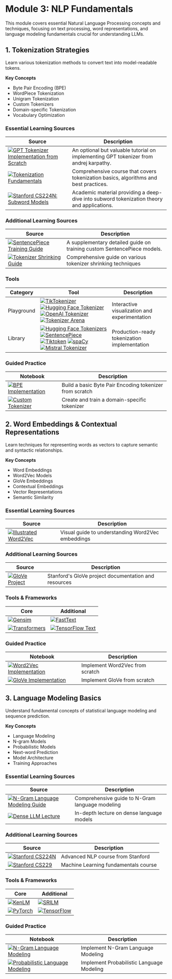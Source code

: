 # Module 3: NLP Fundamentals

This module covers essential Natural Language Processing concepts and techniques, focusing on text processing, word representations, and language modeling fundamentals crucial for understanding LLMs.

## 1. Tokenization Strategies

Learn various tokenization methods to convert text into model-readable tokens.

**Key Concepts**
- Byte Pair Encoding (BPE)
- WordPiece Tokenization
- Unigram Tokenization
- Custom Tokenizers
- Domain-specific Tokenization
- Vocabulary Optimization

### Essential Learning Sources

| Source | Description |
|--------|-------------|
| [![GPT Tokenizer Implementation from Scratch](https://badgen.net/badge/Video/GPT-2%20Implementation%20from%20Scratch/red)](https://www.youtube.com/watch?v=kCc8FmEb1nY) | An optional but valuable tutorial on implementing GPT tokenizer from andrej karpathy. |
| [![Tokenization Fundamentals](https://badgen.net/badge/Course/Tokenization%20Fundamentals/orange)](https://huggingface.co/learn/nlp-course/chapter2/4) |Comprehensive course that covers tokenization basics, algorithms and best practices. |
| [![Stanford CS224N: Subword Models](https://badgen.net/badge/Course/Stanford%20CS224N%20Subword%20Models/orange)](https://web.stanford.edu/class/cs224n/readings/cs224n-2019-notes05-LM_RNN.pdf) | Academic material providing a deep-dive into subword tokenization theory and applications. |

### Additional Learning Sources

| Source | Description |
|--------|-------------|
| [![SentencePiece Training Guide](https://badgen.net/badge/Docs/SentencePiece%20Training%20Guide/green)](https://github.com/google/sentencepiece#train-sentencepiece-model) | A supplementary detailed guide on training custom SentencePiece models. |
| [![Tokenizer Shrinking Guide](https://badgen.net/badge/Guide/Tokenizer%20Shrinking%20Techniques/blue)](https://github.com/stas00/ml-engineering/blob/master/transformers/make-tiny-models.md) | Comprehensive guide on various tokenizer shrinking techniques |



### Tools

| Category | Tool | Description |
|----------|------|-------------|
| Playground | [![TikTokenizer](https://badgen.net/badge/Playground/TikTokenizer/blue)](https://tiktokenizer.vercel.app/) [![Hugging Face Tokenizer](https://badgen.net/badge/Playground/HF%20Tokenizer/blue)](https://huggingface.co/spaces/Xenova/the-tokenizer-playground) [![OpenAI Tokenizer](https://badgen.net/badge/Playground/OpenAI%20Tokenizer/blue)](https://platform.openai.com/tokenizer) [![Tokenizer Arena](https://badgen.net/badge/Playground/Tokenizer%20Arena/blue)](https://huggingface.co/spaces/Cognitive-Lab/Tokenizer_Arena) | Interactive visualization and experimentation |
| Library | [![Hugging Face Tokenizers](https://badgen.net/badge/Library/HF%20Tokenizers/green)](https://github.com/huggingface/tokenizers) [![SentencePiece](https://badgen.net/badge/Library/SentencePiece/green)](https://github.com/google/sentencepiece) [![Tiktoken](https://badgen.net/badge/Library/Tiktoken/green)](https://github.com/openai/tiktoken) [![spaCy](https://badgen.net/badge/Library/spaCy/green)](https://spacy.io/) [![Mistral Tokenizer](https://badgen.net/badge/Library/Mistral%20Tokenizer/green)](https://docs.mistral.ai/guides/tokenization/) | Production-ready tokenization implementation |

### Guided Practice
| Notebook | Description |
|----------|-------------|
| [![BPE Implementation](https://badgen.net/badge/Colab%20Notebook/BPE%20Implementation/orange)](https://colab.research.google.com/drive/yournotebooklink1) | Build a basic Byte Pair Encoding tokenizer from scratch |
| [![Custom Tokenizer](https://badgen.net/badge/Colab%20Notebook/Custom%20Tokenizer/orange)](https://colab.research.google.com/drive/yournotebooklink2) | Create and train a domain-specific tokenizer |


## 2. Word Embeddings & Contextual Representations

Learn techniques for representing words as vectors to capture semantic and syntactic relationships.

**Key Concepts**
- Word Embeddings
- Word2Vec Models
- GloVe Embeddings
- Contextual Embeddings
- Vector Representations
- Semantic Similarity

### Essential Learning Sources

| Source | Description |
|--------|-------------|
| [![Illustrated Word2Vec](https://badgen.net/badge/Blog/Illustrated%20Word2Vec/pink)](https://jalammar.github.io/illustrated-word2vec/) | Visual guide to understanding Word2Vec embeddings |

### Additional Learning Sources

| Source | Description |
|--------|-------------|
| [![GloVe Project](https://badgen.net/badge/Website/GloVe%20Project/blue)](https://nlp.stanford.edu/projects/glove/) | Stanford's GloVe project documentation and resources |

### Tools & Frameworks
| Core | Additional |
|-----------|----------|
| [![Gensim](https://badgen.net/badge/Framework/Gensim/green)](https://radimrehurek.com/gensim/) | [![FastText](https://badgen.net/badge/Framework/FastText/green)](https://fasttext.cc/) |
| [![Transformers](https://badgen.net/badge/Framework/Transformers/green)](https://huggingface.co/transformers/) | [![TensorFlow Text](https://badgen.net/badge/Framework/TensorFlow%20Text/green)](https://www.tensorflow.org/text) |

### Guided Practice
| Notebook | Description |
|----------|-------------|
| [![Word2Vec Implementation](https://badgen.net/badge/Colab%20Notebook/Word2Vec%20Implementation/orange)](https://colab.research.google.com/drive/yournotebooklink3) | Implement Word2Vec from scratch |
| [![GloVe Implementation](https://badgen.net/badge/Colab%20Notebook/GloVe%20Implementation/orange)](https://colab.research.google.com/drive/yournotebooklink4) | Implement GloVe from scratch |


## 3. Language Modeling Basics

Understand fundamental concepts of statistical language modeling and sequence prediction.

**Key Concepts**
- Language Modeling
- N-gram Models
- Probabilistic Models
- Next-word Prediction
- Model Architecture
- Training Approaches

### Essential Learning Sources

| Source | Description |
|--------|-------------|
| [![N-Gram Language Modeling Guide](https://badgen.net/badge/Tutorial/N-Gram%20Language%20Modeling%20Guide/blue)](https://www.geeksforgeeks.org/n-gram-language-modeling/) | Comprehensive guide to N-Gram language modeling |
| [![Dense LLM Lecture](https://badgen.net/badge/Video/Dense%20LLM%20Lecture/red)](https://youtu.be/9vM4p9NN0Ts) | In-depth lecture on dense language models |

### Additional Learning Sources

| Source | Description |
|--------|-------------|
| [![Stanford CS224N](https://badgen.net/badge/Course/Stanford%20CS224N/orange)](https://web.stanford.edu/class/cs224n/) | Advanced NLP course from Stanford |
| [![Stanford CS229](https://badgen.net/badge/Course/Stanford%20CS229/orange)](https://cs229.stanford.edu/) | Machine Learning fundamentals course |

### Tools & Frameworks
| Core | Additional |
|-----------|----------|
| [![KenLM](https://badgen.net/badge/Framework/KenLM/green)](https://kheafield.com/code/kenlm/) | [![SRILM](https://badgen.net/badge/Framework/SRILM/green)](http://www.speech.sri.com/projects/srilm/) |
| [![PyTorch](https://badgen.net/badge/Framework/PyTorch/green)](https://pytorch.org/) | [![TensorFlow](https://badgen.net/badge/Framework/TensorFlow/green)](https://www.tensorflow.org/) |

### Guided Practice
| Notebook | Description |
|----------|-------------|
| [![N-Gram Language Modeling](https://badgen.net/badge/Colab%20Notebook/N-Gram%20Language%20Modeling/orange)](https://colab.research.google.com/drive/yournotebooklink5) | Implement N-Gram Language Modeling |
| [![Probabilistic Language Modeling](https://badgen.net/badge/Colab%20Notebook/Probabilistic%20Language%20Modeling/orange)](https://colab.research.google.com/drive/yournotebooklink6) | Implement Probabilistic Language Modeling |
